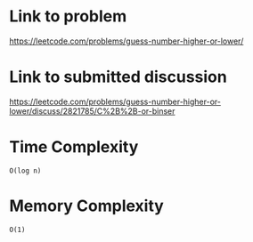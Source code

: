 # Link to problem
https://leetcode.com/problems/guess-number-higher-or-lower/

# Link to submitted discussion
https://leetcode.com/problems/guess-number-higher-or-lower/discuss/2821785/C%2B%2B-or-binser

# Time Complexity
`O(log n)`

# Memory Complexity
`O(1)`

